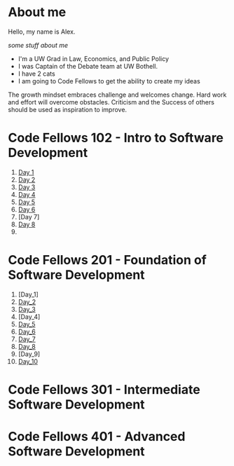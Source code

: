 # About me

Hello, my name is Alex.

*some stuff about me*

* I'm a UW Grad in Law, Economics, and Public Policy
* I was Captain of the Debate team at UW Bothell. 
* I have 2 cats
* I am going to Code Fellows to get the ability to create my ideas

The growth mindset embraces challenge and welcomes change.  Hard work and effort will overcome obstacles.  Criticism and the Success of others should be used as inspiration to improve. 

# Code Fellows 102 - Intro to Software Development

1. [Day 1](Day1.md)
2. [Day 2](CodersComputer.md)
3. [Day 3](GitStarted.md)
4. [Day 4](Day4htmlReadingnotes.md)
5. [Day 5](Day5css.md)
6. [Day 6](javascript.md)
7. [Day 7]
8. [Day 8](loops.md)
9. 

# Code Fellows 201 - Foundation of Software Development

1. [Day_1]
2. [Day_2](class-02.md)
3. [Day_3](02-Day3.md)
4. [Day_4]
5. [Day_5](02-Day5.md)
6. [Day_6](02-Day6.md)
7. [Day_7](02-Day7.md)
8. [Day_8](02-Day8.md)
9. [Day_9]
10. [Day_10](02-Day10.md)


# Code Fellows 301 - Intermediate Software Development

# Code Fellows 401 - Advanced Software Development
